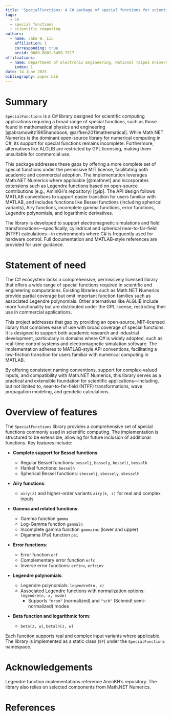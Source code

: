 ```yaml
---
title: 'SpecialFunctions: A C# package of special functions for scientific computing with MATLAB-compatible API'
tags:
  - C#
  - special functions
  - scientific computing
authors:
  - name: Jake W. Liu
    affiliation: 1
    corresponding: true
    orcid: 0000-0001-5458-7917
affiliations:
  - name: Department of Electronic Engineering, National Taipei University of Technology, Taiwan
    index: 1
date: 14 June 2025
bibliography: paper.bib
---
```


# Summary

`SpecialFunctions` is a C# library designed for scientific computing applications requiring a broad range of special functions, such as those found in mathematical physics and engineering [@abramowitz1965handbook; @arfken2011mathematical]. While Math.NET Numerics is the dominant open-source library for numerical computing in C#, its support for special functions remains incomplete. Furthermore, alternatives like ALGLIB are restricted by GPL licensing, making them unsuitable for commercial use.

This package addresses these gaps by offering a more complete set of special functions under the permissive MIT license, facilitating both academic and commercial adoption. The implementation leverages Math.NET Numerics where applicable [@mathnet] and incorporates extensions such as Legendre functions based on open-source contributions (e.g., AminKH's repository) [@lp]. The API design follows MATLAB conventions to support easier transition for users familiar with MATLAB, and includes functions like Bessel functions (including spherical variants), Airy functions, incomplete gamma functions, error functions, Legendre polynomials, and logarithmic derivatives.

The library is developed to support electromagnetic simulations and field transformations—specifically, cylindrical and spherical near-to-far-field (NTFF) calculations—in environments where C# is frequently used for hardware control. Full documentation and MATLAB-style references are provided for user guidance.

# Statement of need

The C# ecosystem lacks a comprehensive, permissively licensed library that offers a wide range of special functions required in scientific and engineering computations. Existing libraries such as Math.NET Numerics provide partial coverage but omit important function families such as associated Legendre polynomials. Other alternatives like ALGLIB include more functionality but are distributed under the GPL license, restricting their use in commercial applications.

This project addresses that gap by providing an open-source, MIT-licensed library that combines ease of use with broad coverage of special functions. It is designed to support both academic research and industrial development, particularly in domains where C# is widely adopted, such as real-time control systems and electromagnetic simulation software. The implementation adheres to MATLAB-style API conventions, facilitating a low-friction transition for users familiar with numerical computing in MATLAB.

By offering consistent naming conventions, support for complex-valued inputs, and compatibility with Math.NET Numerics, this library serves as a practical and extensible foundation for scientific applications—including, but not limited to, near-to-far-field (NTFF) transformations, wave propagation modeling, and geodetic calculations.

# Overview of features

The `SpecialFunctions` library provides a comprehensive set of special functions commonly used in scientific computing. The implementation is structured to be extensible, allowing for future inclusion of additional functions. Key features include:

- **Complete support for Bessel functions**:
  - Regular Bessel functions: `besselj`, `bessely`, `besseli`, `besselk`
  - Hankel functions: `besselh`
  - Spherical Bessel functions: `sbesselj`, `sbessely`, `sbesselh`

- **Airy functions**:
  - `airy(z)` and higher-order variants `airy(k, z)` for real and complex inputs

- **Gamma and related functions**:
  - Gamma function `gamma`
  - Log-Gamma function `gammaln`
  - Incomplete gamma function `gammainc` (lower and upper)
  - Digamma (Psi) function `psi`

- **Error functions**:
  - Error function `erf`
  - Complementary error function `erfc`
  - Inverse error functions: `erfinv`, `erfcinv`

- **Legendre polynomials**:
  - Legendre polynomials: `legendre0(n, x)`
  - Associated Legendre functions with normalization options: `legendre(n, x, mode)`
    - Supports `"nrom"` (normalized) and `"sch"` (Schmidt semi-normalized) modes

- **Beta function and logarithmic form**:
  - `beta(z, w)`, `betaln(z, w)`

Each function supports real and complex input variants where applicable. The library is implemented as a static class (`SF`) under the `SpecialFunctions` namespace.

# Acknowledgements

Legendre function implementations reference AminKH’s repository. The library also relies on selected components from Math.NET Numerics.

# References
